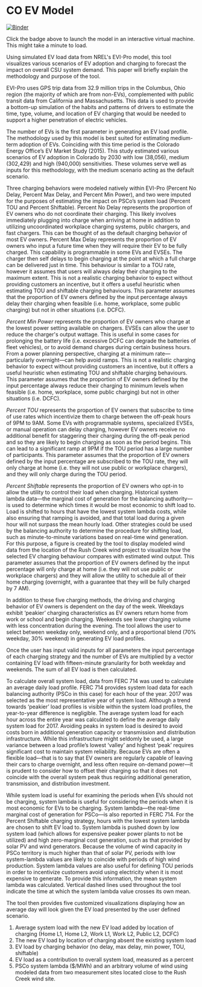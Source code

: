 # CO EV Model
[![Binder](https://mybinder.org/badge_logo.svg)](https://mybinder.org/v2/gh/bgalecki/CO-EV-Model/master)

Click the badge above to launch the model in an interactive virtual machine. This might take a minute to load. 

Using simulated EV load data from NREL's EVI-Pro model, this tool visualizes various scenarios of EV adoption and charging to forecast the impact on overall CSU system demand. This paper will briefly explain the methodology and purpose of the tool. 

EVI-Pro uses GPS trip data from 32.9 million trips in the Columbus, Ohio region (the majority of which are from non-EVs), complemented with public transit data from California and Massachusetts. This data is used to provide a bottom-up simulation of the habits and patterns of drivers to estimate the time, type, volume, and location of EV charging that would be needed to support a higher penetration of electric vehicles. 

The number of EVs is the first parameter in generating an EV load profile. The methodology used by this model is best suited for estimating medium-term adoption of EVs. Coinciding with this time period is the Colorado Energy Office’s EV Market Study (2015). This study estimated various scenarios of EV adoption in Colorado by 2030 with low (38,056), medium (302,429) and high (940,000) sensitivities. These volumes serve well as inputs for this methodology, with the medium scenario acting as the default scenario. 

Three charging behaviors were modeled natively within EVI-Pro (Percent No Delay, Percent Max Delay, and Percent Min Power), and two were imputed for the purposes of estimating the impact on PSCo’s system load (Percent TOU and Percent Shiftable). 
Percent No Delay represents the proportion of EV owners who do not coordinate their charging. This likely involves immediately plugging into charge when arriving at home in addition to utilizing uncoordinated workplace charging systems, public chargers, and fast chargers. This can be thought of as the default charging behavior of most EV owners.
Percent Max Delay represents the proportion of EV owners who input a future time when they will require their EV to be fully charged. This capability is programmable in some EVs and EVSEs. The charger then self delays to begin charging at the point at which a full charge can be delivered just in time. This behaviour is similar to a TOU rate, however it assumes that users will always delay their charging to the maximum extent. This is not a realistic charging behavior to expect without providing customers an incentive, but it offers a useful heuristic when estimating TOU and shiftable charging behaviours. This parameter assumes that the proportion of EV owners defined by the input percentage always delay their charging when feasible (i.e. home, workplace, some public charging) but not in other situations (i.e. DCFC).

*Percent Min Power* represents the proportion of EV owners who charge at the lowest power setting available on chargers. EVSEs can allow the user to reduce the charger's output wattage. This is useful in some cases for prolonging the battery life (i.e. excessive DCFC can degrade the batteries of fleet vehicles), or to avoid demand charges during certain business hours. From a power planning perspective, charging at a minimum rate––particularly overnight––can help avoid ramps. This is not a realistic charging behavior to expect without providing customers an incentive, but it offers a useful heuristic when estimating TOU and shiftable charging behaviours. This parameter assumes that the proportion of EV owners defined by the input percentage always reduce their charging to minimum levels when feasible (i.e. home, workplace, some public charging) but not in other situations (i.e. DCFC).

*Percent TOU* represents the proportion of EV owners that subscribe to time of use rates which incentivize them to charge between the off-peak hours of 9PM to 9AM. Some EVs with programmable systems, specialized EVSEs, or manual operation can delay charging, however EV owners receive no additional benefit for staggering their charging during the off-peak period and so they are likely to begin charging as soon as the period begins. This can lead to a significant ramp at 9PM if the TOU period has a large number of participants. This parameter assumes that the proportion of EV owners defined by the input percentage are subscribed to the TOU rate, they will only charge at home (i.e. they will not use public or workplace chargers), and they will only charge during the TOU period.

*Percent Shiftable* represents the proportion of EV owners who opt-in to allow the utility to control their load when charging. Historical system lambda data––the marginal cost of generation for the balancing authority–– is used to determine which times it would be most economic to shift load to. Load is shifted to hours that have the lowest system lambda costs, while also ensuring that ramping is avoided, and that total load during a given hour will not surpass the mean hourly load. Other strategies could be used by the balancing authority to determine the procedure for shifting load, such as minute-to-minute variations based on real-time wind generation. For this purpose, a figure is created by the tool to display modeled wind data from the location of the Rush Creek wind project to visualize how the selected EV charging behaviour compares with estimated wind output. This parameter assumes that the proportion of EV owners defined by the input percentage will only charge at home (i.e. they will not use public or workplace chargers) and they will allow the utility to schedule all of their home charging (overnight, with a guarantee that they will be fully charged by 7 AM).

In addition to these five charging methods, the driving and charging behavior of EV owners is dependent on the day of the week. Weekdays exhibit ‘peakier’ charging characteristics as EV owners return home from work or school and begin charging. Weekends see lower charging volume with less concentration during the evening. The tool allows the user to select between weekday only, weekend only, and a proportional blend (70% weekday, 30% weekend) in generating EV load profiles. 

Once the user has input valid inputs for all parameters the input percentage of each charging strategy and the number of EVs are multiplied by a vector containing EV load with fifteen-minute granularity for both weekday and weekends. The sum of all EV load is then calculated.

To calculate overall system load, data from FERC 714 was used to calculate an average daily load profile. FERC 714 provides system load data for each balancing authority (PSCo in this case) for each hour of the year. 2017 was selected as the most representative year of system load. Although a trend towards ‘peakier’ load profiles is visible within the system load profiles, the year-to-year difference is negligible. The average system load for each hour across the entire year was calculated to define the average daily system load for 2017. Avoiding peaks in system load is desired to avoid costs born in additional generation capacity or transmission and distribution infrastructure. While this infrastructure might seldomly be used, a large variance between a load profile’s lowest ‘valley’ and highest ‘peak’ requires significant cost to maintain system reliability. Because EVs are often a flexible load––that is to say that EV owners are regularly capable of leaving their cars to charge overnight, and less often require on-demand power––it is prudent to consider how to offset their charging so that it does not coincide with the overall system peak thus requiring additional generation, transmission, and distribution investment. 

While system load is useful for examining the periods when EVs should not be charging, system lambda is useful for considering the periods when it is most economic for EVs to be charging. System lambda––the real-time marginal cost of generation for PSCo––is also reported in FERC 714. For the Percent Shiftable charging strategy, hours with the lowest system lambda are chosen to shift EV load to. System lambda is pushed down by low system load (which allows for expensive peaker power plants to not be utilized) and high zero-marginal cost generation, such as that provided by solar PV and wind generators. Because the volume of wind capacity in PSCo territory is much higher than that of solar PV, periods with low system-lambda values are likely to coincide with periods of high wind production. System lambda values are also useful for defining TOU periods in order to incentivize customers avoid using electricity when it is most expensive to generate. To provide this information, the mean system lambda was calculated. Vertical dashed lines used throughout the tool indicate the time at which the system lambda value crosses its own mean.

The tool then provides five customized visualizations displaying how an average day will look given the EV load presented by the user defined scenario. 

1. Average system load with the new EV load added by location of charging (Home L1, Home L2, Work L1, Work L2, Public L2, DCFC) 
2. The new EV load by location of charging absent the existing system load
3. EV load by charging behavior (no delay, max delay, min power, TOU, shiftable)
4. EV load as a contribution to overall system load, measured as a percent
5. PSCo system lambda ($/MWh) and an arbitrary volume of wind using modeled data from two measurement sites located close to the Rush Creek wind site. 
